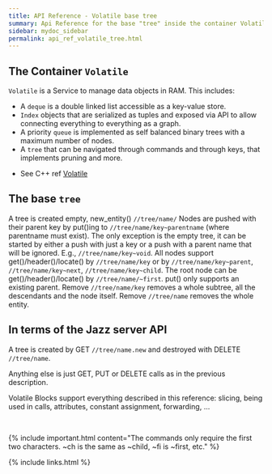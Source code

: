 ```yaml
---
title: API Reference - Volatile base tree
summary: Api Reference for the base "tree" inside the container Volatile
sidebar: mydoc_sidebar
permalink: api_ref_volatile_tree.html
---
```


## The Container `Volatile`

`Volatile` is a Service to manage data objects in RAM. This includes:

 - A `deque` is a double linked list accessible as a key-value store.
 - `Index` objects that are serialized as tuples and exposed via API to allow connecting everything to everything as a graph.
 - A priority `queue` is implemented as self balanced binary trees with a maximum number of nodes.
 - A `tree` that can be navigated through commands and through keys, that implements pruning and more.

* See C++ ref [Volatile](/develop_jazz02/classjazz__elements_1_1Volatile.html)

## The base `tree`

A tree is created empty, new_entity() `//tree/name/` Nodes are pushed with their parent key by put()ing to `//tree/name/key~parentname`
(where parentname must exist). The only exception is the empty tree, it can be started by either a push with just a key or a push
with a parent name that will be ignored. E.g., `//tree/name/key~void`. All nodes support get()/header()/locate() by `//tree/name/key` or by
`//tree/name/key~parent`, `//tree/name/key~next`, `//tree/name/key~child`. The root node can be get()/header()/locate() by
`//tree/name/~first`. put() only supports an existing parent. Remove `//tree/name/key` removes a whole subtree, all the descendants and the
node itself. Remove `//tree/name` removes the whole entity.

## In terms of the Jazz server API

A tree is created by GET `//tree/name.new` and destroyed with DELETE `//tree/name`.

Anything else is just GET, PUT or DELETE calls as in the previous description.

Volatile Blocks support everything described in this reference: slicing, being used in calls, attributes, constant assignment,
forwarding, ...

<br/>

{% include important.html content="The commands only require the first two characters. ~ch is the same as ~child, ~fi is ~first, etc." %}

{% include links.html %}
